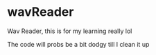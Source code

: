 # wavReader
Wav Reader, this is for my learning really lol

The code will probs be a bit dodgy till I clean it up

